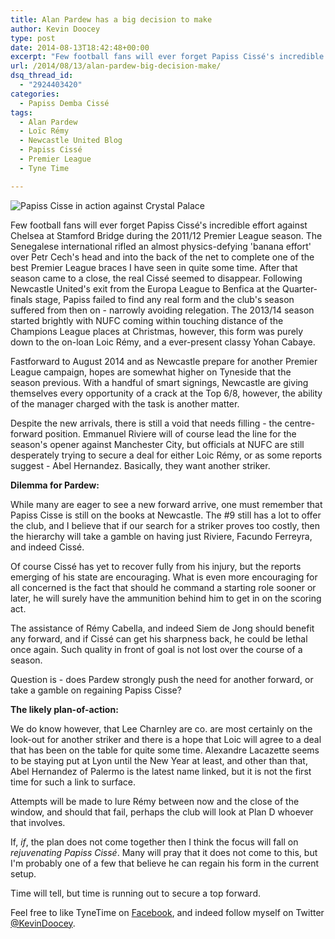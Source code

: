 ```yaml
---
title: Alan Pardew has a big decision to make
author: Kevin Doocey
type: post
date: 2014-08-13T18:42:48+00:00
excerpt: "Few football fans will ever forget Papiss Cissé's incredible effort against Chelsea at Stamford Bridge during the 2011/12 Premier League season. The Senegalese international rifled.."
url: /2014/08/13/alan-pardew-big-decision-make/
dsq_thread_id:
  - "2924403420"
categories:
  - Papiss Demba Cissé
tags:
  - Alan Pardew
  - Loïc Rémy
  - Newcastle United Blog
  - Papiss Cissé
  - Premier League
  - Tyne Time

---
```

![Papiss Cisse in action against Crystal Palace](http://www.tynetime.com/wp-content/uploads/2014/08/Papiss-Cisse-NUFC-Crystal-Palace.jpg "isse - Currently recovering from a nasty knee injury suffered last season")

Few football fans will ever forget Papiss Cissé's incredible effort against Chelsea at Stamford Bridge during the 2011/12 Premier League season. The Senegalese international rifled an almost physics-defying 'banana effort' over Petr Cech's head and into the back of the net to complete one of the best Premier League braces I have seen in quite some time. After that season came to a close, the real Cissé seemed to disappear. Following Newcastle United's exit from the Europa League to Benfica at the Quarter-finals stage, Papiss failed to find any real form and the club's season suffered from then on - narrowly avoiding relegation. The 2013/14 season started brightly with NUFC coming within touching distance of the Champions League places at Christmas, however, this form was purely down to the on-loan Loic Rémy, and a ever-present classy Yohan Cabaye.

Fastforward to August 2014 and as Newcastle prepare for another Premier League campaign, hopes are somewhat higher on Tyneside that the season previous. With a handful of smart signings, Newcastle are giving themselves every opportunity of a crack at the Top 6/8, however, the ability of the manager charged with the task is another matter.

Despite the new arrivals, there is still a void that needs filling - the centre-forward position. Emmanuel Riviere will of course lead the line for the season's opener against Manchester City, but officials at NUFC are still desperately trying to secure a deal for either Loic Rémy, or as some reports suggest - Abel Hernandez. Basically, they want another striker.

**Dilemma for Pardew:**

While many are eager to see a new forward arrive, one must remember that Papiss Cisse is still on the books at Newcastle. The #9 still has a lot to offer the club, and I believe that if our search for a striker proves too costly, then the hierarchy will take a gamble on having just Riviere, Facundo Ferreyra, and indeed Cissé.

Of course Cissé has yet to recover fully from his injury, but the reports emerging of his state are encouraging. What is even more encouraging for all concerned is the fact that should he command a starting role sooner or later, he will surely have the ammunition behind him to get in on the scoring act.

The assistance of Rémy Cabella, and indeed Siem de Jong should benefit any forward, and if Cissé can get his sharpness back, he could be lethal once again. Such quality in front of goal is not lost over the course of a season.

Question is - does Pardew strongly push the need for another forward, or take a gamble on regaining Papiss Cisse?

**The likely plan-of-action:**

We do know however, that Lee Charnley are co. are most certainly on the look-out for another striker and there is a hope that Loic will agree to a deal that has been on the table for quite some time. Alexandre Lacazette seems to be staying put at Lyon until the New Year at least, and other than that, Abel Hernandez of Palermo is the latest name linked, but it is not the first time for such a link to surface.

Attempts will be made to lure Rémy between now and the close of the window, and should that fail, perhaps the club will look at Plan D whoever that involves.

If, _if_, the plan does not come together then I think the focus will fall on _rejuvenating Papiss Cissé_. Many will pray that it does not come to this, but I'm probably one of a few that believe he can regain his form in the current setup.

Time will tell, but time is running out to secure a top forward.

Feel free to like TyneTime on [Facebook](http://www.facebook.com/tynetime "tyne time"), and indeed follow myself on Twitter [@KevinDoocey](https://twitter.com/KevinDoocey "doocey").
